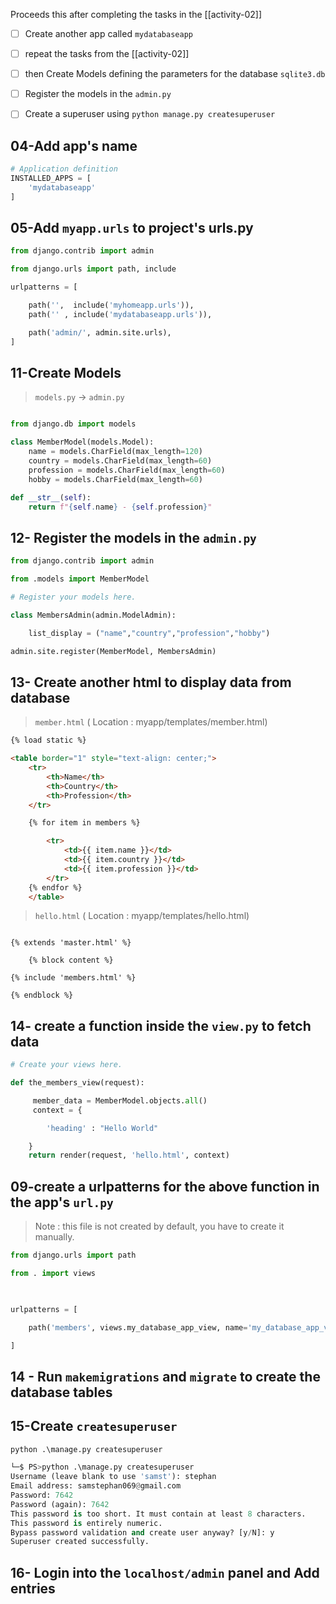 
Proceeds this after completing the tasks in the [[activity-02]]
- [ ] Create another app called `mydatabaseapp` 
- [ ]  repeat the tasks from the [[activity-02]]
- [ ] then Create Models defining the parameters for the database `sqlite3.db`
- [ ] Register the models in the `admin.py`
- [ ] Create a superuser using `python manage.py createsuperuser`


## 04-Add app's name

```python
# Application definition
INSTALLED_APPS = [
    'mydatabaseapp'
]
```

## 05-Add `myapp.urls` to project's urls.py

```python
from django.contrib import admin

from django.urls import path, include

urlpatterns = [

    path('',  include('myhomeapp.urls')),
    path('' , include('mydatabaseapp.urls')),

    path('admin/', admin.site.urls),
]
```

## 11-Create Models 

> `models.py` -> `admin.py`

```python

from django.db import models

class MemberModel(models.Model):
	name = models.CharField(max_length=120)
	country = models.CharField(max_length=60)
	profession = models.CharField(max_length=60)
	hobby = models.CharField(max_length=60)

def __str__(self):
	return f"{self.name} - {self.profession}"

```

## 12- Register  the models in the `admin.py`

```python
from django.contrib import admin

from .models import MemberModel

# Register your models here.

class MembersAdmin(admin.ModelAdmin):

    list_display = ("name","country","profession","hobby")

admin.site.register(MemberModel, MembersAdmin)
```


## 13- Create another html to display data from database


>`member.html` ( Location : myapp/templates/member.html)

```html
{% load static %}

<table border="1" style="text-align: center;">
    <tr>
        <th>Name</th>
        <th>Country</th>
        <th>Profession</th>
    </tr>

    {% for item in members %}

        <tr>
            <td>{{ item.name }}</td>
            <td>{{ item.country }}</td>
            <td>{{ item.profession }}</td>
        </tr>
    {% endfor %}
    </table>
```

>`hello.html` ( Location : myapp/templates/hello.html)

```

{% extends 'master.html' %}

    {% block content %}

{% include 'members.html' %}

{% endblock %}

```

## 14- create a function inside the `view.py` to fetch data 

```python
# Create your views here.

def the_members_view(request):

     member_data = MemberModel.objects.all()
     context = {

        'heading' : "Hello World"

    }
    return render(request, 'hello.html', context)
```


## 09-create a urlpatterns for the above function in the app's `url.py`

> Note : this file is not created by default, you have to create it manually.
```python
from django.urls import path

from . import views

  

urlpatterns = [

    path('members', views.my_database_app_view, name='my_database_app_view')

]
```

## 14 - Run `makemigrations` and `migrate` to create the database tables 


## 15-Create `createsuperuser`


```python
python .\manage.py createsuperuser
```

```python
└─$ PS>python .\manage.py createsuperuser
Username (leave blank to use 'samst'): stephan
Email address: samstephan069@gmail.com
Password: 7642
Password (again): 7642
This password is too short. It must contain at least 8 characters.
This password is entirely numeric.
Bypass password validation and create user anyway? [y/N]: y
Superuser created successfully.
```

## 16- Login into the `localhost/admin` panel and Add entries






